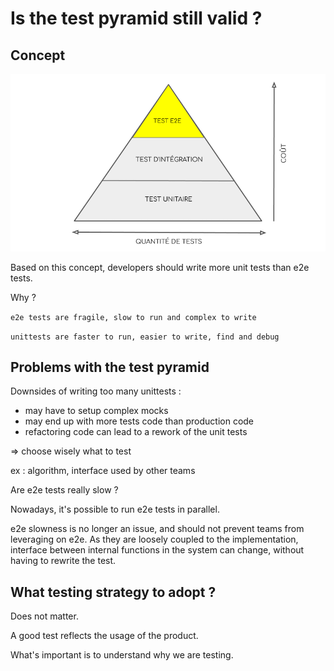 # Is the test pyramid still valid ? 

## Concept

![pyramide des tests](pyramid.png)

Based on this concept, developers should write more unit tests than e2e tests.

Why ? 

`e2e tests are fragile, slow to run and complex to write`

`unittests are faster to run, easier to write, find and debug`

## Problems with the test pyramid

Downsides of writing too many unittests : 

- may have to setup complex mocks
- may end up with more tests code than production code
- refactoring code can lead to a rework of the unit tests

=> choose wisely what to test

ex : algorithm, interface used by other teams

Are e2e tests really slow ?

Nowadays, it's possible to run e2e tests in parallel. 

e2e slowness is no longer an issue, and should not prevent teams from leveraging on e2e. 
As they are loosely coupled to the implementation, interface between internal functions in the system can change, without having to rewrite the test. 

## What testing strategy to adopt ? 

Does not matter. 

A good test reflects the usage of the product.

What's important is to understand why we are testing.